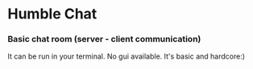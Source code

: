 # Humble Chat
### Basic chat room (server - client communication)

It can be run in your terminal. No gui available. It's basic and hardcore:)
